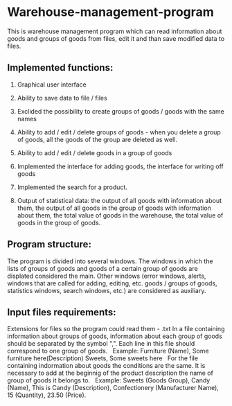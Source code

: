 # Warehouse-management-program
This is warehouse management program which can read information about goods and groups of goods from files, edit it and than save modified data to files.
## Implemented functions:
1. Graphical user interface

2. Ability to save data to file / files

3. Exclided the possibility to create groups of goods / goods with the same names

4. Ability to add / edit / delete groups of goods - when you delete a group of goods, all the goods of the group are deleted as well.

5. Ability to add / edit / delete goods in a group of goods

6. Implemented the interface for adding goods, the interface for writing off goods

7. Implemented the search for a product.

8. Output of statistical data: the output of all goods with information about them, the output of all goods in the group of goods with information about them, the total value of goods in the warehouse, the total value of goods in the group of goods.
## Program structure: 
The program is divided into several windows. The windows in which the lists of groups of goods and goods of a certain group of goods are displated considered the main. Other windows (error windows, alerts, windows that are called for adding, editing, etc. goods / groups of goods, statistics windows, search windows, etc.) are considered as auxiliary.
## Input files requirements: 
Extensions for files so the program could read them - .txt
In a file containing information about groups of goods, information about each group of goods should be separated by
the symbol ",". Each line in this file should correspond to one group of goods.
 
Example:
Furniture (Name), Some furniture here(Description)
Sweets, Some sweets here
 
For the file containing indormation about goods the conditions are the same. It is necessary to add at the beginnig of the product description the name of group of goods it belongs to.
 
Example:
Sweets (Goods Group), Candy (Name), This is Candy (Description), Confectionery (Manufacturer Name), 15 (Quantity), 23.50 (Price).
